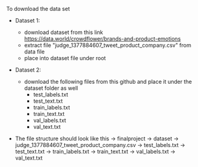 To download the data set 
- Dataset 1: 
    - download dataset from this link https://data.world/crowdflower/brands-and-product-emotions
    - extract file "judge_1377884607_tweet_product_company.csv" from data file 
    - place into dataset file under root 
    
- Dataset 2: 
    - download the following files from this github and place it under the dataset folder as well
        - test_labels.txt
        - test_text.txt
        - train_labels.txt
        - train_text.txt
        - val_labels.txt
        - val_text.txt
        
- The file structure should look like this 
    -> finalproject
        -> dataset 
            -> judge_1377884607_tweet_product_company.csv
            -> test_labels.txt
            -> test_text.txt
            -> train_labels.txt
            -> train_text.txt
            -> val_labels.txt
            -> val_text.txt
    